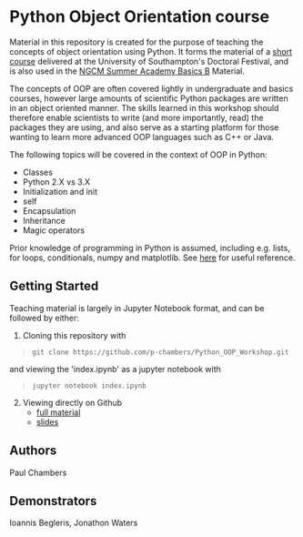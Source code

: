 Python Object Orientation course
================================

Material in this repository is created for the purpose of teaching the concepts of object orientation using Python. It forms the material of a [short course](https://cmg.soton.ac.uk/events/event-901/) delivered at the University of Southampton's Doctoral Festival, and is also used in the [NGCM Summer Academy Basics B](http://ngcm.soton.ac.uk/summer-academy/basics.html) Material. 

The concepts of OOP are often covered lightly in undergraduate and basics courses, however large amounts of scientific Python packages are written in an object oriented manner. The skills learned in this workshop should therefore enable scientists to write (and more importantly, read) the packages they are using, and also serve as a starting platform for those wanting to learn more advanced OOP languages such as C++ or Java.

The following topics will be covered in the context of OOP in Python:

* Classes
* Python 2.X vs 3.X
* Initialization and init
* self
* Encapsulation
* Inheritance
* Magic operators

Prior knowledge of programming in Python is assumed, including e.g. lists, for loops, conditionals, numpy and matplotlib. See [here](http://ngcm.github.io/summer-academy-2016-basics/basics_A/) for useful reference.

Getting Started
---------------
Teaching material is largely in Jupyter Notebook format, and can be followed by either:

1. Cloning this repository with 

  > `git clone https://github.com/p-chambers/Python_OOP_Workshop.git`

  and viewing the 'index.ipynb' as a jupyter notebook with

  > `jupyter notebook index.ipynb`

2. Viewing directly on Github
    - [full material](http://p-chambers.github.io/Python_OOP_Workshop/)
    - [slides](http://p-chambers.github.io/Python_OOP_Workshop/index.slides.html)


Authors
-------
Paul Chambers

Demonstrators
-------------
Ioannis Begleris, Jonathon Waters

